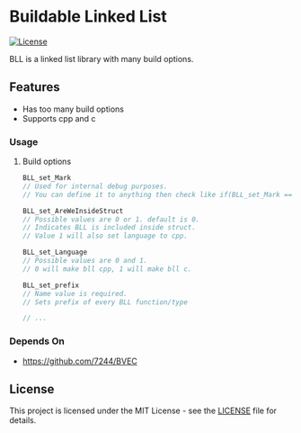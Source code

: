 # Buildable Linked List
[![License](https://img.shields.io/badge/license-MIT-blue.svg)](LICENSE)

BLL is a linked list library with many build options.

## Features
- Has too many build options
- Supports cpp and c

### Usage
1. Build options
    ```c
    BLL_set_Mark
    // Used for internal debug purposes.
    // You can define it to anything then check like if(BLL_set_Mark == X) { print... }

    BLL_set_AreWeInsideStruct
    // Possible values are 0 or 1. default is 0.
    // Indicates BLL is included inside struct.
    // Value 1 will also set language to cpp.

    BLL_set_Language
    // Possible values are 0 and 1.
    // 0 will make bll cpp, 1 will make bll c.

    BLL_set_prefix
    // Name value is required.
    // Sets prefix of every BLL function/type

    // ...
    ```

### Depends On
* https://github.com/7244/BVEC

## License
This project is licensed under the MIT License - see the [LICENSE](LICENSE) file for details.